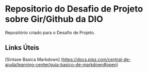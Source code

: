 # Repositorio do Desafio de Projeto sobre Gir/Github da DIO
Repositório criado para o Desafio de Projeto.

## Links Úteis
[Sintaxe Basica Markdown] (https://docs.pipz.com/central-de-ajuda/learning-center/guia-basico-de-markdown#open)
